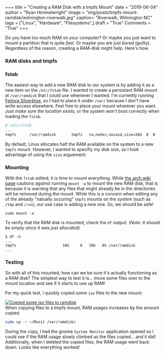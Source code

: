 +++
title  = "Creating a RAM Disk with a tmpfs Mount"
date   = "2019-06-04"
author = "Ryan Himmelwright"
image  = "img/posts/tmpfs-mount-ramdisk/wilmington-riverwalk.jpg"
caption= "Riverwalk, Wilmington NC"
tags   = ["Linux", "Hardware", "Filesystems",]
draft  = "True"
Comments = "True"
+++

Do you have too much RAM on your computer? Or maybe you just want to mount a
partition that is quite *fast*. Or maybe you are just bored (guilty).
Regardless of the reason, creating a RAM-disk might help. Here's how.

<!--more-->

### RAM disks and tmpfs


### fstab

The easiest way to add a new RAM disk to our system is by adding it as a new
item on the `/etc/fstab` file. I wanted to create a persistant RAM mount at
`/var/ramdisk` that I could use whenever I wanted. I'm currently running
[Fedora Silverblue](https://silverblue.fedoraproject.org/), so I had to place
it under `/var/` because I don't have write access elsewhere. Feel free to
place your mount wherever you want. Just *make sure the location exists*, or
the system won't boot correctly when loading the `fstab`.

```bash
# /etc/fstab
...
tmpfs      /var/ramdisk       tmpfs   rw,nodev,nosuid,size=10G	0  0
```

By default, Linux allocates half the RAM available on the system to a new
`tmpfs` mount. However, I wanted to specifiy my disk size, so I took advantage
of using the `size` arguement:


### Mounting

With the `fstab` edited, it is time to mount everything. While [the arch wiki
page](https://wiki.archlinux.org/index.php/Tmpfs) cautions *against* running
`mount -a` to mount the new RAM disk, that is because it is warning that any
files that might already be in the directories will be removed during the
mount. While this is a concern when editing any of the already "natually
occuring" `tmpfs` mounts on the system (such as `/tmp` and `/run`), our use
case is adding a *new* one. So, we should be safe!

```shell
sudo mount -a
```

To verify that the RAM disk is mounted, check the `df` output. (*Note: It
should be empty since it was just allocated*)

```shell
$ df -h
...
tmpfs                     10G     0   10G   0% /var/ramdisk
...
```

### Testing

So with all of this mounted, how can we be sure it's actually functioning as a
RAM disk? The simplest way to test it is... move some files over to the mount
location and see if it starts to use up RAM!

For my quick test, I quickly copied some `iso` files to the new mount:

<a href='../../img/posts/tmpfs-mount-ramdisk/ram-disk-usage.gif'>
<img alt="Copied some iso files to ramdisk" src="../../img/posts/tmpfs-mount-ramdisk/ram-disk-usage.png" onmouseover="this.src='../../img/posts/tmpfs-mount-ramdisk/ram-disk-usage.gif'" onmouseout="this.src='../../img/posts/tmpfs-mount-ramdisk/ram-disk-usage.png'" style="max-width: 100%;"/>
</a>
<div class="caption">When copying files to a tmpfs mount, RAM usages increases
by the amount copied.</div>

```bash
sudo cp -r ~/Music /var/ramdisk/
```

During the copy, I had the gnome `System Monitor` application opened so I could
see if the RAM usage slowly climbed as the files copied... and it did!
Additionally, when I deleted the copied files, the RAM usage went back down.
Looks like everything worked!
